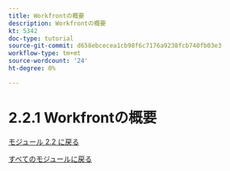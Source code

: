 ```yaml
---
title: Workfrontの概要
description: Workfrontの概要
kt: 5342
doc-type: tutorial
source-git-commit: d658ebcecea1cb98f6c7176a9238fcb740fb03e3
workflow-type: tm+mt
source-wordcount: '24'
ht-degree: 0%

---
```


# 2.2.1 Workfrontの概要

[モジュール 2.2 に戻る](./workfront.md)

[すべてのモジュールに戻る](./../../../overview.md)
